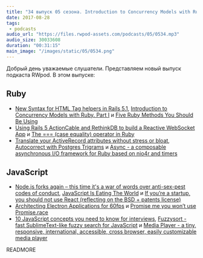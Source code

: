 ```yaml
---
title: "34 выпуск 05 сезона. Introduction to Concurrency Models with Ruby, Node.js forks again, Async, Fuzzysort и прочее"
date: 2017-08-28
tags:
 - podcasts
audio_url: "https://files.rwpod-assets.com/podcasts/05/0534.mp3"
audio_size: 30033608
duration: "00:31:15"
main_image: "/images/static/05/0534.png"
---
```


Добрый день уважаемые слушатели. Представляем новый выпуск подкаста RWpod. В этом выпуске:

## Ruby

 - [New Syntax for HTML Tag helpers in Rails 5.1](https://blog.bigbinary.com/2017/08/23/new-syntax-for-tag-helpers-in-rails-5-1.html), [Introduction to Concurrency Models with Ruby. Part I](https://engineering.universe.com/introduction-to-concurrency-models-with-ruby-part-i-550d0dbb970) и [Five Ruby Methods You Should Be Using](https://www.engineyard.com/blog/five-ruby-methods-you-should-be-using)
 - [Using Rails 5 ActionCable and RethinkDB to build a Reactive WebSocket App](https://medium.com/rubyinside/using-rails-5-actioncable-and-rethinkdb-to-build-a-reactive-websocket-app-7f77382cfb5) и [The === (case equality) operator in Ruby](http://blog.arkency.com/the-equals-equals-equals-case-equality-operator-in-ruby/)
 - [Translate your ActiveRecord attributes without stress or bloat](https://medium.com/@nicolasblanco/translate-your-activerecord-records-without-stress-and-bloat-f77c394e95b4), [Autocorrect with Postgres Trigrams](http://blog.scoutapp.com/articles/2017/08/17/pg_trgm-autocorrect) и [Async - a composable asynchronous I/O framework for Ruby based on nio4r and timers](https://github.com/socketry/async)

## JavaScript

 - [Node.js forks again – this time it's a war of words over anti-sex-pest codes of conduct](https://www.theregister.co.uk/2017/08/24/nodejs_forks_ayo_code_of_conduct/), [JavaScript Is Eating The World](https://dev.to/anthonydelgado/javascript-is-eating-the-world) и [If you’re a startup, you should not use React (reflecting on the BSD + patents license)](https://medium.com/@raulk/if-youre-a-startup-you-should-not-use-react-reflecting-on-the-bsd-patents-license-b049d4a67dd2)
 - [Architecting Electron Applications for 60fps](https://www.nearform.com/blog/architecting-electron-applications-for-60fps/) и [Promise me you won’t use Promise.race](https://www.jcore.com/2016/12/18/promise-me-you-wont-use-promise-race/)
 - [10 JavaScript concepts you need to know for interviews](https://dev.to/arnavaggarwal/10-javascript-concepts-you-need-to-know-for-interviews), [Fuzzysort - fast SublimeText-like fuzzy search for JavaScript](https://github.com/farzher/fuzzysort) и [Media Player - a tiny, responsive, international, accessible, cross browser, easily customizable media player](https://jonathantneal.github.io/media-player/)

READMORE
